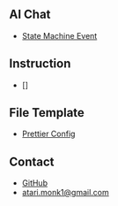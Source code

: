 ## AI Chat

- [State Machine Event](ai-chat/2025/03/state_machine_event.md)

## Instruction

- []

## File Template

- [Prettier Config](file_template/prettier_config.md)

## Contact

- [GitHub](https://github.com/atari-monk)
- [atari.monk1@gmail.com](mailto:atari.monk1@gmail.com)
